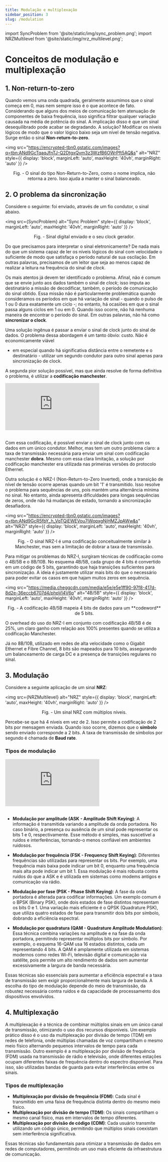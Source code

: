 ```yaml
---
title: Modulação e multiplexação
sidebar_position: 3
slug: /modulation
---
```


import SyncProblem from '@site/static/img/sync_problem.png';
import NRZMultilevel from '@site/static/img/nrz_multilevel.png';

# Conceitos de modulação e multiplexação

## 1. Non-return-to-zero

Quando vemos uma onda quadrada, geralmente assumimos que o sinal começa em 0,
mas nem sempre isso é o que acontece de fato. Considerando que alguns dos meios
de comunicação tem atenuação de componentes de baixa frequência, isso significa
filtrar qualquer variação causada na média de potência do sinal. A implicação
disso é que um sinal desequilibrado pode acabar se degradando. A solução?
Modificar os níveis lógicos de modo que o valor lógico baixo seja um nível de
tensão negativa. Surge então o sinal **Non-return-to-zero**.

<img 
  src="https://encrypted-tbn0.gstatic.com/images?q=tbn:ANd9GcTqaqJfnTJ-Q2DtgxQvm3z3WzfB6OWrPft5AQ&s"
  alt="NRZ" 
  style={{ 
    display: 'block',
    marginLeft: 'auto',
    maxHeight: '40vh',
    marginRight: 'auto'
  }} 
/>
<p><center>Fig. - O sinal do tipo Non-Return-to-Zero, como o nome implica, não
retorna a zero. Isso ajuda a manter o sinal balanceado.</center></p>

## 2. O problema da sincronização

Considere o seguinte: foi enviado, através de um fio condutor, o sinal abaixo.

<img 
  src={SyncProblem}
  alt="Sync Problem"
  style={{ 
    display: 'block',
    marginLeft: 'auto',
    maxHeight: '40vh',
    marginRight: 'auto'
  }} 
/>
<p><center>Fig. - Sinal digital enviado e o seu clock gerador.</center></p>

Do que precisamos para interpretar o sinal eletronicamente? De nada mais do que
um sistema capaz de ler os níveis lógicos do sinal com velocidade o suficiente
de modo que satisfaça o período natural de sua oscilação. Em outras palavras,
precisamos de um leitor que seja ao menos capaz de realizar a leitura na
frequência do sinal de *clock*.

Os mais atentos já devem ter identificado o problema. Afinal, não é comum que
se envie junto aos dados também o sinal de *clock*; isso imputa ao destinatário
a missão de decodificar, também, o período de comunicação do sinal obtido. Essa
missão não é particularmente problemática quando consideramos os períodos em
que há variação de sinal - quando o pulso de 1 ou 0 dura exatamente um ciclo -;
no entanto, há ocasiões em que o sinal passa alguns ciclos em 1 ou em 0. Quando
isso ocorre, não há nenhuma maneira de encontrar o período do sinal. Em outras
palavras, não há como **sincronizar o clock**.

Uma solução ingênua é passar a enviar o sinal de clock junto do sinal de dados.
O problema dessa abordagem é um tanto óbvio: custo. Não é economicamente viável
- em especial quando há significativa distância entre o remetente e o
destinatário - utilizar um segundo condutor para outro sinal apenas para
sincronização de clock.

A segunda pior solução possível, mas que ainda resolve de forma definitiva o
problema, é utilizar a **codificação manchester**.

<div style={{ textAlign: 'center' }}>
    <iframe 
        style={{
            display: 'block',
            margin: 'auto',
            width: '100%',
            height: '50vh',
        }}
        src="https://www.youtube.com/embed/XKtxxZ327UM" 
        frameborder="0" 
        allowFullScreen>
    </iframe>
</div>
<br/>

Com essa codificação, é possível enviar o sinal de clock junto com os dados em
um único condutor. Melhor, mas tem um outro problema claro: a taxa de
transmissão necessária para enviar um sinal com codificação manchester
**dobra**. Mesmo com essa clara limitação, a solução por codificação manchester
era utilizada nas primeiras versões do protocolo Ethernet.

Outra solução é o NRZ-I (Non-Return-to-Zero Inverted), onde a transição de
nível de tensão ocorre apenas quando um bit '1' é transmitido. Isso resolve o
problema para sequências de uns, pois mantém uma alternância mínima no sinal.
No entanto, ainda apresenta dificuldades para longas sequências de zeros, onde
não há mudanças de estado, tornando a sincronização desafiadora.

<img 
  src="https://encrypted-tbn0.gstatic.com/images?q=tbn:ANd9GcR5fbY_h_VqTQiEWEVou7jWopxgNjHMZJpAWw&s"
  alt="NRZI"
  style={{ 
    display: 'block',
    marginLeft: 'auto',
    maxHeight: '40vh',
    marginRight: 'auto'
  }} 
/>
<p><center>Fig. - O sinal NRZ-I é uma codificação conceitualmente similar à
Manchester, mas sem a limitação de dobrar a taxa de transmissão.</center></p>

Para mitigar os problemas do NRZ-I, surgiram técnicas de codificação como o
4B/5B e o 8B/10B. No esquema 4B/5B, cada grupo de 4 bits é convertido em um
código de 5 bits, garantindo que haja transições suficientes para
sincronização. A ideia é justamente utilizar mais bits do que o necessário para
poder evitar os casos em que hajam muitos zeros em sequência.

<img 
  src="https://media.cheggcdn.com/media/e5e/e5e1ff90-97f8-417d-8d2e-36eccb6707d4/phpVI4V6p"
  alt="4B/5B"
  style={{ 
    display: 'block',
    marginLeft: 'auto',
    maxHeight: '40vh',
    marginRight: 'auto'
  }} 
/>
<p><center>Fig. - A codificação 4B/5B mapeia 4 bits de dados para um
**codeword** de 5 bits.</center></p>

O overhead do uso do NRZ-I em conjunto com codificação 4B/5B é de 25%, um claro
ganho com relação aos 100% presentes quando se utiliza a codificação
Manchester.

Já no 8B/10B, utilizado em redes de alta velocidade como o
Gigabit Ethernet e Fibre Channel, 8 bits são mapeados para 10 bits, assegurando
um balanceamento de carga DC e a presença de transições regulares no sinal.

## 3. Modulação

Considere a seguinte aplicação de um sinal **NRZ**:

<img 
  src={NRZMultilevel}
  alt="NRZ" 
  style={{ 
    display: 'block',
    marginLeft: 'auto',
    maxHeight: '40vh',
    marginRight: 'auto'
  }} 
/>
<p><center>Fig. - Um sinal NRZ com múltiplos níveis.</center></p>

Percebe-se que há 4 níveis em vez de 2. Isso permite a codificação de 2 bits
por mensagem enviada. Quando isso ocorre, dizemos que o **símbolo** sendo
enviado corresponde a 2 bits. A taxa de transmissão de símbolos por segundo é
chamada de **Baud rate**.

### Tipos de modulação

<div style={{ textAlign: 'center' }}>
    <iframe 
        style={{
            display: 'block',
            margin: 'auto',
            width: '100%',
            height: '50vh',
        }}
        src="https://www.youtube.com/embed/qGwUOvErR8Q" 
        frameborder="0" 
        allowFullScreen>
    </iframe>
</div>
<br/>

- **Modulação por amplitude (ASK - Amplitude Shift Keying)**: A informação é
  transmitida variando a amplitude da onda portadora. No caso binário, a
  presença ou ausência de um sinal pode representar os bits 1 e 0,
  respectivamente. Esse método é simples, mas suscetível a ruídos e
  interferências, tornando-o menos confiável em ambientes ruidosos.

- **Modulação por frequência (FSK - Frequency Shift Keying)**: Diferentes
  frequências são utilizadas para representar os bits. Por exemplo, uma
  frequência mais baixa pode indicar um bit 0, enquanto uma frequência mais
  alta pode indicar um bit 1. Essa modulação é mais robusta contra ruídos do
  que a ASK e é utilizada em sistemas como modems antigos e comunicação via
  rádio.

- **Modulação por fase (PSK - Phase Shift Keying)**: A fase da onda portadora é
  alterada para codificar informações. Um exemplo comum é o BPSK (Binary PSK),
  onde dois estados de fase distintos representam os bits 0 e 1. Uma variação
  mais eficiente é o QPSK (Quadrature PSK), que utiliza quatro estados de fase
  para transmitir dois bits por símbolo, dobrando a eficiência espectral.

- **Modulação por quadratura (QAM - Quadrature Amplitude Modulation)**: Essa
  técnica combina variações na amplitude e na fase da onda portadora,
  permitindo representar múltiplos bits por símbolo. Por exemplo, o esquema
  16-QAM usa 16 estados distintos, cada um representando 4 bits. A QAM é
  amplamente utilizada em sistemas modernos como redes Wi-Fi, televisão digital
  e comunicação via satélite, pois permite um alto rendimento de dados sem
  aumentar excessivamente a largura de banda necessária.

Essas técnicas são essenciais para aumentar a eficiência espectral e a taxa de
transmissão sem exigir proporcionalmente mais largura de banda. A escolha do
tipo de modulação depende do meio de transmissão, da robustez necessária contra
ruídos e da capacidade de processamento dos dispositivos envolvidos.

## 4. Multiplexação

A multiplexação é a técnica de combinar múltiplos sinais em um único canal de
transmissão, otimizando o uso dos recursos disponíveis. Um exemplo prático
disso é o uso da multiplexação por divisão de tempo (TDM) em redes de
telefonia, onde múltiplas chamadas de voz compartilham o mesmo meio físico
alternando pequenos intervalos de tempo para cada transmissão. Outro exemplo é
a multiplexação por divisão de frequência (FDM) usada na transmissão de rádio e
televisão, onde diferentes estações ocupam diferentes faixas de frequência
dentro do espectro disponível. Para isso, são utilizadas bandas de guarda para
evitar interferências entre os sinais.

### Tipos de multiplexação

- **Multiplexação por divisão de frequência (FDM)**: Cada sinal é transmitido
  em uma faixa de frequência distinta dentro do mesmo meio físico.
- **Multiplexação por divisão de tempo (TDM)**: Os sinais compartilham o mesmo
  canal físico, mas em intervalos de tempo diferentes.
- **Multiplexação por divisão de código (CDM)**: Cada usuário transmite
  utilizando um código único, permitindo que múltiplos sinais coexistam sem
  interferência significativa.

Essas técnicas são fundamentais para otimizar a transmissão de dados em redes
de computadores, permitindo um uso mais eficiente da infraestrutura de
comunicação.
